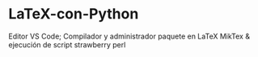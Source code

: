 # LaTeX-con-Python
Editor VS Code; Compilador y administrador paquete en LaTeX MikTex &amp; ejecución de script strawberry perl
